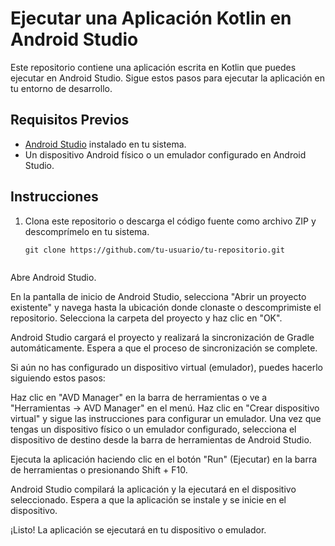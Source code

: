 # Ejecutar una Aplicación Kotlin en Android Studio

Este repositorio contiene una aplicación escrita en Kotlin que puedes ejecutar en Android Studio. Sigue estos pasos para ejecutar la aplicación en tu entorno de desarrollo.

## Requisitos Previos

- [Android Studio](https://developer.android.com/studio) instalado en tu sistema.
- Un dispositivo Android físico o un emulador configurado en Android Studio.

## Instrucciones

1. Clona este repositorio o descarga el código fuente como archivo ZIP y descomprímelo en tu sistema.

   ```shell
   git clone https://github.com/tu-usuario/tu-repositorio.git


Abre Android Studio.

En la pantalla de inicio de Android Studio, selecciona "Abrir un proyecto existente" y navega hasta la ubicación donde clonaste o descomprimiste el repositorio. Selecciona la carpeta del proyecto y haz clic en "OK".

Android Studio cargará el proyecto y realizará la sincronización de Gradle automáticamente. Espera a que el proceso de sincronización se complete.

Si aún no has configurado un dispositivo virtual (emulador), puedes hacerlo siguiendo estos pasos:

Haz clic en "AVD Manager" en la barra de herramientas o ve a "Herramientas -> AVD Manager" en el menú.
Haz clic en "Crear dispositivo virtual" y sigue las instrucciones para configurar un emulador.
Una vez que tengas un dispositivo físico o un emulador configurado, selecciona el dispositivo de destino desde la barra de herramientas de Android Studio.

Ejecuta la aplicación haciendo clic en el botón "Run" (Ejecutar) en la barra de herramientas o presionando Shift + F10.

Android Studio compilará la aplicación y la ejecutará en el dispositivo seleccionado. Espera a que la aplicación se instale y se inicie en el dispositivo.

¡Listo! La aplicación se ejecutará en tu dispositivo o emulador.
